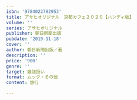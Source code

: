 ```yaml
---
isbn: '9784022782953'
title: アサヒオリジナル　京都カフェ２０２０【ハンディ版】
volume: ''
series: アサヒオリジナル
publisher: 朝日新聞出版
pubdate: '2019-11-18'
cover: ''
author: 朝日新聞出版／著
description: ''
price: '900'
genre: ''
target: 雑誌扱い
format: ムック・その他
content: 旅行

---
```

